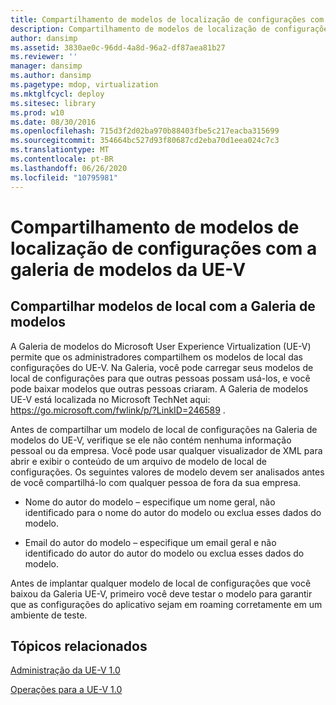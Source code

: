 ```yaml
---
title: Compartilhamento de modelos de localização de configurações com a galeria de modelos da UE-V
description: Compartilhamento de modelos de localização de configurações com a galeria de modelos da UE-V
author: dansimp
ms.assetid: 3830ae0c-96dd-4a8d-96a2-df87aea81b27
ms.reviewer: ''
manager: dansimp
ms.author: dansimp
ms.pagetype: mdop, virtualization
ms.mktglfcycl: deploy
ms.sitesec: library
ms.prod: w10
ms.date: 08/30/2016
ms.openlocfilehash: 715d3f2d02ba970b88403fbe5c217eacba315699
ms.sourcegitcommit: 354664bc527d93f80687cd2eba70d1eea024c7c3
ms.translationtype: MT
ms.contentlocale: pt-BR
ms.lasthandoff: 06/26/2020
ms.locfileid: "10795981"
---
```

# Compartilhamento de modelos de localização de configurações com a galeria de modelos da UE-V


## Compartilhar modelos de local com a Galeria de modelos


A Galeria de modelos do Microsoft User Experience Virtualization (UE-V) permite que os administradores compartilhem os modelos de local das configurações do UE-V. Na Galeria, você pode carregar seus modelos de local de configurações para que outras pessoas possam usá-los, e você pode baixar modelos que outras pessoas criaram. A Galeria de modelos UE-V está localizada no Microsoft TechNet aqui: <https://go.microsoft.com/fwlink/p/?LinkID=246589> .

Antes de compartilhar um modelo de local de configurações na Galeria de modelos do UE-V, verifique se ele não contém nenhuma informação pessoal ou da empresa. Você pode usar qualquer visualizador de XML para abrir e exibir o conteúdo de um arquivo de modelo de local de configurações. Os seguintes valores de modelo devem ser analisados antes de você compartilhá-lo com qualquer pessoa de fora da sua empresa.

-   Nome do autor do modelo – especifique um nome geral, não identificado para o nome do autor do modelo ou exclua esses dados do modelo.

-   Email do autor do modelo – especifique um email geral e não identificado do autor do autor do modelo ou exclua esses dados do modelo.

Antes de implantar qualquer modelo de local de configurações que você baixou da Galeria UE-V, primeiro você deve testar o modelo para garantir que as configurações do aplicativo sejam em roaming corretamente em um ambiente de teste.

## Tópicos relacionados


[Administração da UE-V 1.0](administering-ue-v-10.md)

[Operações para a UE-V 1.0](operations-for-ue-v-10.md)

 

 





